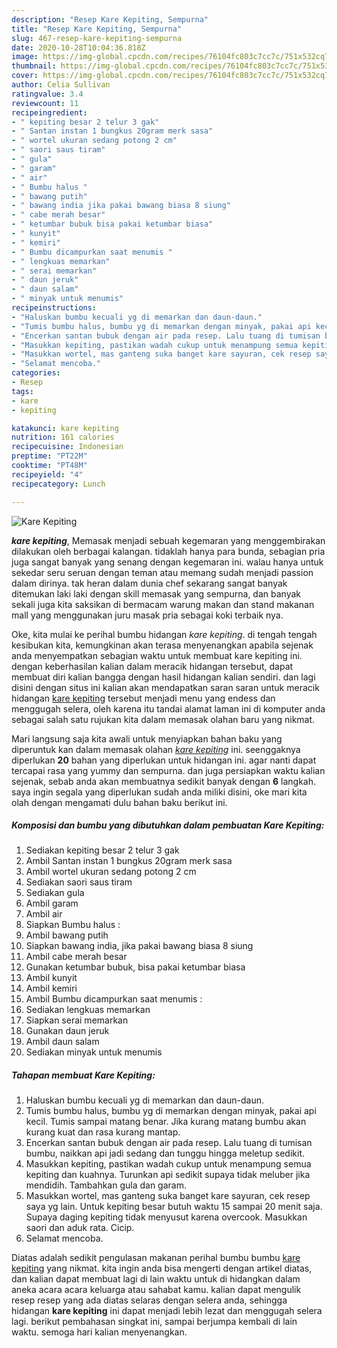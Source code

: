 ```yaml
---
description: "Resep Kare Kepiting, Sempurna"
title: "Resep Kare Kepiting, Sempurna"
slug: 467-resep-kare-kepiting-sempurna
date: 2020-10-28T10:04:36.818Z
image: https://img-global.cpcdn.com/recipes/76104fc803c7cc7c/751x532cq70/kare-kepiting-foto-resep-utama.jpg
thumbnail: https://img-global.cpcdn.com/recipes/76104fc803c7cc7c/751x532cq70/kare-kepiting-foto-resep-utama.jpg
cover: https://img-global.cpcdn.com/recipes/76104fc803c7cc7c/751x532cq70/kare-kepiting-foto-resep-utama.jpg
author: Celia Sullivan
ratingvalue: 3.4
reviewcount: 11
recipeingredient:
- " kepiting besar 2 telur 3 gak"
- " Santan instan 1 bungkus 20gram merk sasa"
- " wortel ukuran sedang potong 2 cm"
- " saori saus tiram"
- " gula"
- " garam"
- " air"
- " Bumbu halus "
- " bawang putih"
- " bawang india jika pakai bawang biasa 8 siung"
- " cabe merah besar"
- " ketumbar bubuk bisa pakai ketumbar biasa"
- " kunyit"
- " kemiri"
- " Bumbu dicampurkan saat menumis "
- " lengkuas memarkan"
- " serai memarkan"
- " daun jeruk"
- " daun salam"
- " minyak untuk menumis"
recipeinstructions:
- "Haluskan bumbu kecuali yg di memarkan dan daun-daun."
- "Tumis bumbu halus, bumbu yg di memarkan dengan minyak, pakai api kecil. Tumis sampai matang benar. Jika kurang matang bumbu akan kurang kuat dan rasa kurang mantap."
- "Encerkan santan bubuk dengan air pada resep. Lalu tuang di tumisan bumbu, naikkan api jadi sedang dan tunggu hingga meletup sedikit."
- "Masukkan kepiting, pastikan wadah cukup untuk menampung semua kepiting dan kuahnya. Turunkan api sedikit supaya tidak meluber jika mendidih. Tambahkan gula dan garam."
- "Masukkan wortel, mas ganteng suka banget kare sayuran, cek resep saya yg lain. Untuk kepiting besar butuh waktu 15 sampai 20 menit saja. Supaya daging kepiting tidak menyusut karena overcook. Masukkan saori dan aduk rata. Cicip."
- "Selamat mencoba."
categories:
- Resep
tags:
- kare
- kepiting

katakunci: kare kepiting 
nutrition: 161 calories
recipecuisine: Indonesian
preptime: "PT22M"
cooktime: "PT48M"
recipeyield: "4"
recipecategory: Lunch

---
```



![Kare Kepiting](https://img-global.cpcdn.com/recipes/76104fc803c7cc7c/751x532cq70/kare-kepiting-foto-resep-utama.jpg)

<b><i>kare kepiting</i></b>, Memasak menjadi sebuah kegemaran yang menggembirakan dilakukan oleh berbagai kalangan. tidaklah hanya para bunda, sebagian pria juga sangat banyak yang senang dengan kegemaran ini. walau hanya untuk sekedar seru seruan dengan teman atau memang sudah menjadi passion dalam dirinya. tak heran dalam dunia chef sekarang sangat banyak ditemukan laki laki dengan skill memasak yang sempurna, dan banyak sekali juga kita saksikan di bermacam warung makan dan stand makanan mall yang menggunakan juru masak pria sebagai koki terbaik nya.



Oke, kita mulai ke perihal bumbu hidangan <i>kare kepiting</i>. di tengah tengah kesibukan kita, kemungkinan akan terasa menyenangkan apabila sejenak anda menyempatkan sebagian waktu untuk membuat kare kepiting ini. dengan keberhasilan kalian dalam meracik hidangan tersebut, dapat membuat diri kalian bangga dengan hasil hidangan kalian sendiri. dan lagi disini dengan situs ini kalian akan mendapatkan saran saran untuk meracik hidangan <u>kare kepiting</u> tersebut menjadi menu yang endess dan menggugah selera, oleh karena itu tandai alamat laman ini di komputer anda sebagai salah satu rujukan kita dalam memasak olahan baru yang nikmat.


Mari langsung saja kita awali untuk menyiapkan bahan baku yang diperuntuk kan dalam memasak olahan <u><i>kare kepiting</i></u> ini. seenggaknya diperlukan <b>20</b> bahan yang diperlukan untuk hidangan ini. agar nanti dapat tercapai rasa yang yummy dan sempurna. dan juga persiapkan waktu kalian sejenak, sebab anda akan membuatnya sedikit banyak dengan <b>6</b> langkah. saya ingin segala yang diperlukan sudah anda miliki disini, oke mari kita olah dengan mengamati dulu bahan baku berikut ini.

<!--inarticleads1-->

##### Komposisi dan bumbu yang dibutuhkan dalam pembuatan Kare Kepiting:

1. Sediakan  kepiting besar 2 telur 3 gak
1. Ambil  Santan instan 1 bungkus 20gram merk sasa
1. Ambil  wortel ukuran sedang potong 2 cm
1. Sediakan  saori saus tiram
1. Sediakan  gula
1. Ambil  garam
1. Ambil  air
1. Siapkan  Bumbu halus :
1. Ambil  bawang putih
1. Siapkan  bawang india, jika pakai bawang biasa 8 siung
1. Ambil  cabe merah besar
1. Gunakan  ketumbar bubuk, bisa pakai ketumbar biasa
1. Ambil  kunyit
1. Ambil  kemiri
1. Ambil  Bumbu dicampurkan saat menumis :
1. Sediakan  lengkuas memarkan
1. Siapkan  serai memarkan
1. Gunakan  daun jeruk
1. Ambil  daun salam
1. Sediakan  minyak untuk menumis




<!--inarticleads2-->

##### Tahapan membuat Kare Kepiting:

1. Haluskan bumbu kecuali yg di memarkan dan daun-daun.
1. Tumis bumbu halus, bumbu yg di memarkan dengan minyak, pakai api kecil. Tumis sampai matang benar. Jika kurang matang bumbu akan kurang kuat dan rasa kurang mantap.
1. Encerkan santan bubuk dengan air pada resep. Lalu tuang di tumisan bumbu, naikkan api jadi sedang dan tunggu hingga meletup sedikit.
1. Masukkan kepiting, pastikan wadah cukup untuk menampung semua kepiting dan kuahnya. Turunkan api sedikit supaya tidak meluber jika mendidih. Tambahkan gula dan garam.
1. Masukkan wortel, mas ganteng suka banget kare sayuran, cek resep saya yg lain. Untuk kepiting besar butuh waktu 15 sampai 20 menit saja. Supaya daging kepiting tidak menyusut karena overcook. Masukkan saori dan aduk rata. Cicip.
1. Selamat mencoba.




Diatas adalah sedikit pengulasan makanan perihal bumbu bumbu <u>kare kepiting</u> yang nikmat. kita ingin anda bisa mengerti dengan artikel diatas, dan kalian dapat membuat lagi di lain waktu untuk di hidangkan dalam aneka acara acara keluarga atau sahabat kamu. kalian dapat mengulik resep resep yang ada diatas selaras dengan selera anda, sehingga hidangan <b>kare kepiting</b> ini dapat menjadi lebih lezat dan menggugah selera lagi. berikut pembahasan singkat ini, sampai berjumpa kembali di lain waktu. semoga hari kalian menyenangkan.

